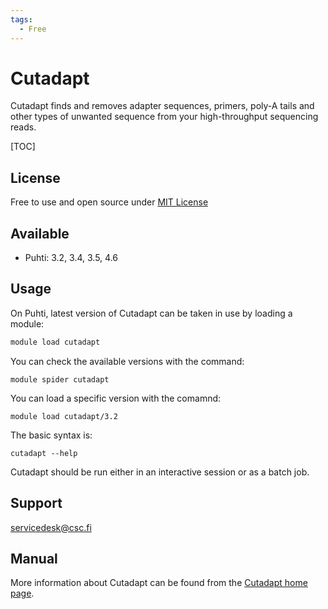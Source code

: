 ```yaml
---
tags:
  - Free
---
```


# Cutadapt

Cutadapt finds and removes adapter sequences, primers, poly-A tails and other types of 
unwanted sequence from your high-throughput sequencing reads.

[TOC]

## License

Free to use and open source under [MIT License](https://github.com/marcelm/cutadapt/blob/main/LICENSE)

## Available

-   Puhti: 3.2, 3.4, 3.5, 4.6

## Usage

On Puhti, latest version of Cutadapt can be taken in use by loading a module:

```bash
module load cutadapt
```

You can check the available versions with the command:

``` 
module spider cutadapt
```

You can load a specific version with the comamnd:

```
module load cutadapt/3.2
```

The basic syntax is:

```
cutadapt --help
```

Cutadapt should be run either in an interactive session or as a batch job.

## Support

servicedesk@csc.fi

## Manual

More information about Cutadapt can be found from the [Cutadapt home page](https://cutadapt.readthedocs.io/en/stable/).

